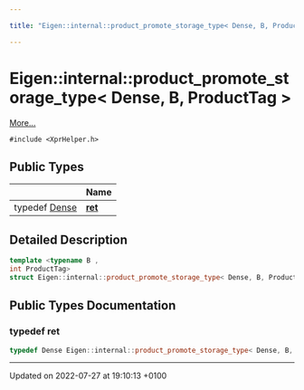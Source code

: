 ```yaml
---

title: "Eigen::internal::product_promote_storage_type< Dense, B, ProductTag >"

---
```


# Eigen::internal::product_promote_storage_type< Dense, B, ProductTag >



 [More...](#detailed-description)


`#include <XprHelper.h>`

## Public Types

|                | Name           |
| -------------- | -------------- |
| typedef <a href="http://example.org/classes/structeigen_1_1dense/">Dense</a> | **[ret](http://example.org/classes/structeigen_1_1internal_1_1product__promote__storage__type_3_01dense_00_01b_00_01producttag_01_4/#typedef-ret)**  |

## Detailed Description

```cpp
template <typename B ,
int ProductTag>
struct Eigen::internal::product_promote_storage_type< Dense, B, ProductTag >;
```

## Public Types Documentation

### typedef ret

```cpp
typedef Dense Eigen::internal::product_promote_storage_type< Dense, B, ProductTag >::ret;
```


-------------------------------

Updated on 2022-07-27 at 19:10:13 +0100